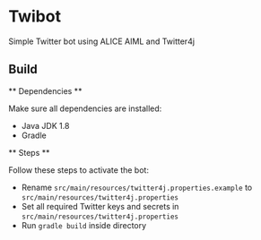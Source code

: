# Twibot

Simple Twitter bot using ALICE AIML and Twitter4j

## Build

** Dependencies **

Make sure all dependencies are installed:
* Java JDK 1.8
* Gradle

** Steps **

Follow these steps to activate the bot:
* Rename `src/main/resources/twitter4j.properties.example` to `src/main/resources/twitter4j.properties`
* Set all required Twitter keys and secrets in `src/main/resources/twitter4j.properties`
* Run `gradle build` inside directory
